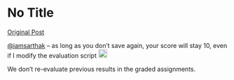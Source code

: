 # No Title

[Original Post](https://discourse.onlinedegree.iitm.ac.in/t/161083/74)

<p><a class="mention" href="/u/iamsarthak">@iamsarthak</a> – as long as you don’t save again, your score will stay 10, even if I modify the evaluation script  <img src="https://emoji.discourse-cdn.com/google/slight_smile.png?v=12" title=":slight_smile:" class="emoji" alt=":slight_smile:" loading="lazy" width="20" height="20"></p>
<p>We don’t re-evaluate previous results in the graded assignments.</p>